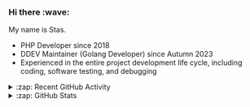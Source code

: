 <h3>Hi there :wave:</h3>

My name is Stas.

- PHP Developer since 2018
- DDEV Maintainer (Golang Developer) since Autumn 2023
- Experienced in the entire project development life cycle, including coding, software testing, and debugging

<details>
  <summary>:zap: Recent GitHub Activity</summary>

<!--RECENT_ACTIVITY:start-->
1. ⬆️ Pushed 1 commit(s) to [stasadev/ddev-addon-registry](https://github.com/stasadev/ddev-addon-registry)<br>
2. ⬆️ Pushed 1 commit(s) to [stasadev/ddev-addon-registry](https://github.com/stasadev/ddev-addon-registry)<br>
3. ⬆️ Pushed 1 commit(s) to [stasadev/ddev-addon-registry](https://github.com/stasadev/ddev-addon-registry)<br>
4. 📔 Created new repository [stasadev/ddev-addon-registry](https://github.com/stasadev/ddev-addon-registry)<br>
5. 👍 Approved [#6888](https://github.com/ddev/ddev/pull/6888#pullrequestreview-2543038454) in [ddev/ddev](https://github.com/ddev/ddev)<br>
6. 👍 Approved [#6888](https://github.com/ddev/ddev/pull/6888#pullrequestreview-2543038454) in [ddev/ddev](https://github.com/ddev/ddev)<br>
7. 👍 Approved [#6888](https://github.com/ddev/ddev/pull/6888#pullrequestreview-2543033108) in [ddev/ddev](https://github.com/ddev/ddev)<br>
8. 🔴 Requested changes in [#6888](https://github.com/ddev/ddev/pull/6888#pullrequestreview-2542947585) in [ddev/ddev](https://github.com/ddev/ddev)<br>
9. 👍 Approved [#6887](https://github.com/ddev/ddev/pull/6887#pullrequestreview-2542910181) in [ddev/ddev](https://github.com/ddev/ddev)<br>
10. 👍 Approved [#33](https://github.com/ddev/remote-config/pull/33#pullrequestreview-2542834973) in [ddev/remote-config](https://github.com/ddev/remote-config)<br>
<!--RECENT_ACTIVITY:end-->

</details>

<details>
  <summary>:zap: GitHub Stats</summary>

  <picture>
    <source
      srcset="https://github-readme-stats.vercel.app/api?username=stasadev&show_icons=true&count_private=true&include_all_commits=true&hide_border=true&theme=tokyonight"
      media="(prefers-color-scheme: dark)"
    />
    <source
      srcset="https://github-readme-stats.vercel.app/api?username=stasadev&show_icons=true&count_private=true&include_all_commits=true&hide_border=true"
      media="(prefers-color-scheme: light), (prefers-color-scheme: no-preference)"
    />
    <img src="https://github-readme-stats.vercel.app/api?username=stasadev&show_icons=true&count_private=true&include_all_commits=true&hide_border=true" />
  </picture>

</details>
